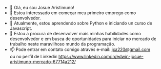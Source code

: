 - 👋 Olá, eu sou Josue Aristimuno!
- 👀 Estou interessado em começar meu primeiro emprego como desenvolvedor.
- 🌱 Atualmente, estou aprendendo sobre Python e iniciando un curso de Javascript.
- 💞️ Estou a procura de desenvolver mais minhas habilidades como desenvolvedor e em busca de oportunidades para iniciar no mercado de trabalho neste maravilhoso mundo da 
programação.
- 📫 Pode entrar em contato comigo através e-mail: jxa220@gmail.com ou no perfil de Linkedin https://www.linkedin.com/in/edwin-josue-aristimuno-mercado-67714a212/
